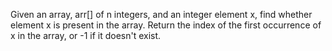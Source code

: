 Given an array, arr[] of n integers, and an integer element x, find whether element x is present in the array. 
Return the index of the first occurrence of x in the array, or -1 if it doesn't exist.
